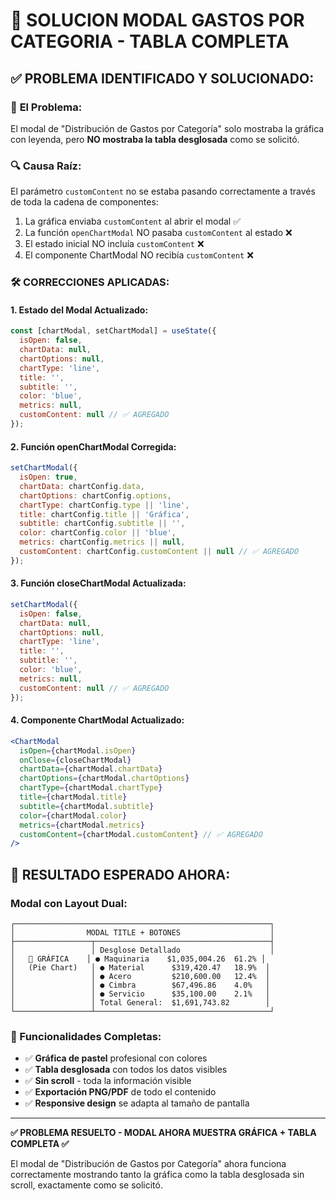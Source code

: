 # 🔧 SOLUCION MODAL GASTOS POR CATEGORIA - TABLA COMPLETA

## ✅ **PROBLEMA IDENTIFICADO Y SOLUCIONADO:**

### 🚨 **El Problema:**
El modal de "Distribución de Gastos por Categoría" solo mostraba la gráfica con leyenda, pero **NO mostraba la tabla desglosada** como se solicitó.

### 🔍 **Causa Raíz:**
El parámetro `customContent` no se estaba pasando correctamente a través de toda la cadena de componentes:
1. La gráfica enviaba `customContent` al abrir el modal ✅
2. La función `openChartModal` NO pasaba `customContent` al estado ❌
3. El estado inicial NO incluía `customContent` ❌
4. El componente ChartModal NO recibía `customContent` ❌

### 🛠️ **CORRECCIONES APLICADAS:**

#### **1. Estado del Modal Actualizado:**
```jsx
const [chartModal, setChartModal] = useState({
  isOpen: false,
  chartData: null,
  chartOptions: null,
  chartType: 'line',
  title: '',
  subtitle: '',
  color: 'blue',
  metrics: null,
  customContent: null // ✅ AGREGADO
});
```

#### **2. Función openChartModal Corregida:**
```jsx
setChartModal({
  isOpen: true,
  chartData: chartConfig.data,
  chartOptions: chartConfig.options,
  chartType: chartConfig.type || 'line',
  title: chartConfig.title || 'Gráfica',
  subtitle: chartConfig.subtitle || '',
  color: chartConfig.color || 'blue',
  metrics: chartConfig.metrics || null,
  customContent: chartConfig.customContent || null // ✅ AGREGADO
});
```

#### **3. Función closeChartModal Actualizada:**
```jsx
setChartModal({
  isOpen: false,
  chartData: null,
  chartOptions: null,
  chartType: 'line',
  title: '',
  subtitle: '',
  color: 'blue',
  metrics: null,
  customContent: null // ✅ AGREGADO
});
```

#### **4. Componente ChartModal Actualizado:**
```jsx
<ChartModal
  isOpen={chartModal.isOpen}
  onClose={closeChartModal}
  chartData={chartModal.chartData}
  chartOptions={chartModal.chartOptions}
  chartType={chartModal.chartType}
  title={chartModal.title}
  subtitle={chartModal.subtitle}
  color={chartModal.color}
  metrics={chartModal.metrics}
  customContent={chartModal.customContent} // ✅ AGREGADO
/>
```

## 🎯 **RESULTADO ESPERADO AHORA:**

### **Modal con Layout Dual:**
```
┌─────────────────────────────────────────────────────────┐
│                MODAL TITLE + BOTONES                    │
├─────────────────┬───────────────────────────────────────┤
│                 │ Desglose Detallado                    │
│   🎯 GRÁFICA    │ ● Maquinaria    $1,035,004.26  61.2% │
│   (Pie Chart)   │ ● Material      $319,420.47   18.9%  │
│                 │ ● Acero         $210,600.00   12.4%  │
│                 │ ● Cimbra        $67,496.86    4.0%   │
│                 │ ● Servicio      $35,100.00    2.1%   │
│                 │ Total General:  $1,691,743.82        │
└─────────────────┴───────────────────────────────────────┘
```

### **🚀 Funcionalidades Completas:**
- ✅ **Gráfica de pastel** profesional con colores
- ✅ **Tabla desglosada** con todos los datos visibles
- ✅ **Sin scroll** - toda la información visible
- ✅ **Exportación PNG/PDF** de todo el contenido
- ✅ **Responsive design** se adapta al tamaño de pantalla

---

**✅ PROBLEMA RESUELTO - MODAL AHORA MUESTRA GRÁFICA + TABLA COMPLETA ✅**

El modal de "Distribución de Gastos por Categoría" ahora funciona correctamente mostrando tanto la gráfica como la tabla desglosada sin scroll, exactamente como se solicitó.
